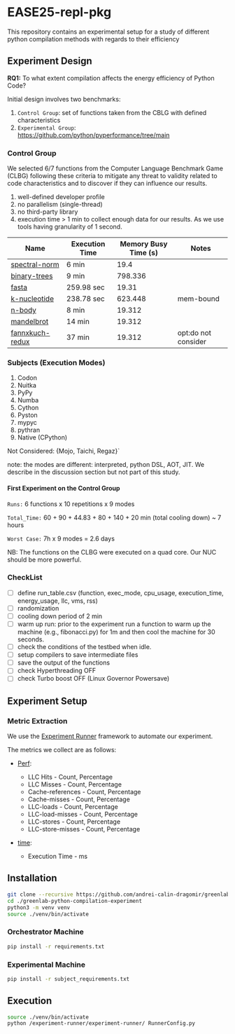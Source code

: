 # EASE25-repl-pkg
This repository contains an experimental setup for a study of different python compilation methods with regards to their efficiency

## Experiment Design

**RQ1:** To what extent compilation affects the energy efficiency of Python Code?

Initial design involves two benchmarks:
1. `Control Group`: set of functions taken from the CBLG with defined characteristics
2. `Experimental Group`:  https://github.com/python/pyperformance/tree/main

### Control Group

We selected 6/7 functions from the Computer Language Benchmark Game (CLBG) following these criteria to mitigate any threat to validity related to code characteristics and to discover if they can influence our results.

1. well-defined developer profile
2. no parallelism (single-thread) 
3. no third-party library
4. execution time > 1 min to collect enough data for our results. As we use tools having granularity of 1 second.

| Name                                                                                                                | Execution Time | Memory Busy Time (s) | Notes               |
| ------------------------------------------------------------------------------------------------------------------- | -------------- | -------------------- | ------------------- |
| [spectral-norm](https://benchmarksgame-team.pages.debian.net/benchmarksgame/program/spectralnorm-python3-8.html)    | 6 min          | 19.4                 |                     |
| [binary-trees](https://benchmarksgame-team.pages.debian.net/benchmarksgame/program/binarytrees-python3-8.html)      | 9 min          | 798.336              |                     |
| [fasta](https://benchmarksgame-team.pages.debian.net/benchmarksgame/program/fasta-python3-8.html)                   | 259.98 sec     | 19.31                |                     |
| [k-nucleotide](https://benchmarksgame-team.pages.debian.net/benchmarksgame/program/knucleotide-python3-8.html)      | 238.78 sec     | 623.448              | mem-bound           |
| [n-body](https://benchmarksgame-team.pages.debian.net/benchmarksgame/program/nbody-python3-8.html)                  | 8 min          | 19.312               |                     |
| [mandelbrot](https://benchmarksgame-team.pages.debian.net/benchmarksgame/program/mandelbrot-python3-3.html)         | 14 min         | 19.312               |                     |
| [fannxkuch-redux](https://benchmarksgame-team.pages.debian.net/benchmarksgame/program/fannkuchredux-python3-8.html) | 37 min         | 19.312               | opt:do not consider |

### Subjects (Execution Modes)

1. Codon
2. Nuitka
3. PyPy
4. Numba
5. Cython
6. Pyston
7. mypyc
8. pythran
9. Native (CPython)

Not Considered: {Mojo, Taichi, Regaz}`

note: the modes are different: interpreted, python DSL, AOT, JIT. We describe in the discussion section but not part of this study.

#### First Experiment on the Control Group

`Runs:` 6 functions x 10 repetitions x 9 modes

`Total_Time:` 60 + 90 + 44.83 + 80 + 140 + 20 min (total cooling down) ~ 7 hours 

`Worst Case:` 7h x 9 modes = 2.6 days

NB: The functions on the CLBG were executed on a quad core. Our NUC should be more powerful.

### CheckList 

- [ ] define run_table.csv (function, exec_mode, cpu_usage, execution_time, energy_usage, llc, vms, rss)
- [ ] randomization
- [ ] cooling down period of 2 min
- [ ] warm up run: prior to the experiment run a function to warm up the machine (e.g., fibonacci.py) for 1m and then cool the machine for 30 seconds.
- [ ] check the conditions of the testbed when idle.
- [ ] setup compilers to save intermediate files
- [ ] save the output of the functions
- [ ] check Hyperthreading OFF
- [ ] check Turbo boost OFF (Linux Governor Powersave)

## Experiment Setup

### Metric Extraction

We use the [Experiment Runner](https://github.com/S2-group/experiment-runner) framework to automate our experiment.

The metrics we collect are as follows:
- [Perf](https://perfwiki.github.io/main/):
    - LLC Hits - Count, Percentage
    - LLC Misses - Count, Percentage
    - Cache-references - Count, Percentage
    - Cache-misses - Count, Percentage
    - LLC-loads - Count, Percentage
    - LLC-load-misses - Count, Percentage
    - LLC-stores - Count, Percentage
    - LLC-store-misses - Count, Percentage

- [time](https://docs.python.org/3/library/time.html):
    - Execution Time - ms

## Installation

```bash
git clone --recursive https://github.com/andrei-calin-dragomir/greenlab-python-compilation-experiment.git
cd ./greenlab-python-compilation-experiment
python3 -m venv venv
source ./venv/bin/activate
```

### Orchestrator Machine
```bash
pip install -r requirements.txt
```

### Experimental Machine
```bash
pip install -r subject_requirements.txt
```

## Execution

```bash
source ./venv/bin/activate
python /experiment-runner/experiment-runner/ RunnerConfig.py
```
